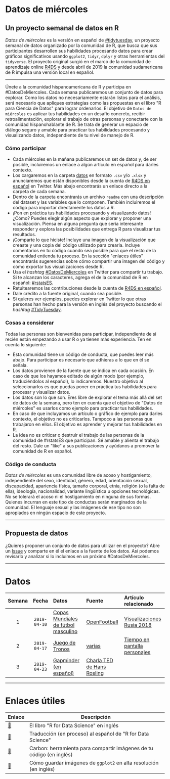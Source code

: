 # Datos de miércoles

## Un proyecto semanal de datos en R

_Datos de miércoles_ es la versión en español de [#tidytuesday](https://github.com/rfordatascience/tidytuesday), un proyecto  semanal de datos organizado por la comunidad de R, que busca que sus participantes desarrollen sus habilidades procesando datos para crear gráficos significativos usando `ggplot2`, `tidyr`, `dplyr` y otras herramientas del `tidyverse`. El proyecto original surgió en el marco de la comunidad de aprendizaje online [R4DS](https://www.rfordatasci.com/) y desde abril de 2019 la comunidad sudamericana de R impulsa una versión local en español.  

***

Únete a la comunidad hispanoamericana de R y participa en #DatosDeMiercoles. Cada semana publicaremos un conjunto de datos para explorar. Como los datos no necesariamente estarán listos para el análisis, será necesario que apliques estrategias como las propuestas en el libro "R para Ciencia de Datos" para lograr ordenarlos. El objetivo de `Datos de miércoles` es aplicar tus habilidades en un desafío concreto, recibir retroalimentación, explorar el trabajo de otras personas y conectarte con la comunidad hispanohablante de R. Se trata de generar un espacio de diálogo seguro y amable para practicar tus habilidades procesando y visualizando datos, independiente de tu nivel de manejo de R.


### Cómo participar

* Cada miércoles en la mañana publicaremos un set de datos y, de ser posible, incluiremos un enlace a algún artículo en español para darles contexto.
* Los cargaremos en la carpeta [datos](https://github.com/cienciadedatos/datos-de-miercoles/tree/master/datos) en formato `.csv` y/o `.xlsx` y anunciaremos que están disponibles desde la cuenta de [R4DS en español](https://twitter.com/r4ds_es) en Twitter. Más abajo encontrarás un enlace directo a la carpeta de cada semana.
* Dentro de la carpeta encontrarás un archivo `readme` con una descripción del dataset y las variables que lo componen. También incluiremos el código para importar directamente los datos a R.
* ¡Pon en práctica tus habilidades procesando y visualizando datos! ¿Cómo? Puedes elegir algún aspecto que explorar y proponer una visualización. Piensa en alguna pregunta que sería interesante responder y explora las posibilidades que entrega R para visualizar tus resultados.
* ¡Comparte lo que hiciste! Incluye una imagen de la visualización que creaste y una copia del código utilizado para crearla. Incluye comentarios en tu código cuando sea posible para que el resto de la comunidad entienda tu proceso. En la sección "enlaces útiles" encontrarás sugerencias sobre cómo compartir una imagen del código y cómo exportar tus visualizaciones desde R.
* Usa el _hashtag_ [#DatosDeMiercoles](https://twitter.com/search?q=%23DatosDeMiercoles) en Twitter para compartir tu trabajo. Si te alcanzan los caracteres, agrega el de la comunidad de R en español: [#rstatsES](https://twitter.com/search?q=%23rstatsES).
* Retuitearemos las contribuciones desde la cuenta de [R4DS en español](https://twitter.com/r4ds_es).
* Dale crédito a la fuente original, cuando sea posible.
* Si quieres ver ejemplos, puedes explorar en Twitter lo que otras personas han hecho para la versión en inglés del proyecto buscando el _hashtag_ [#TidyTuesday](https://twitter.com/search?q=%23TidyTuesday).


### Cosas a considerar

Todas las personas son bienvenidas para participar, independiente de si recién están empezando a usar R o ya tienen más experiencia. Ten en cuenta lo siguiente:

* Esta comunidad tiene un código de conducta, que puedes leer más abajo. Para participar es necesario que adhieras a lo que en él se señala.
* Los datos provienen de la fuente que se indica en cada ocasión. En caso de que los hayamos editado de algún modo (por ejemplo, traduciéndolos al español), lo indicaremos. Nuestro objetivo al seleccionarlos es que puedas poner en práctica tus habilidades para procesar y visualizar datos.
* Los datos son lo que son. Eres libre de explorar el tema más allá del set de datos de la semana, pero ten en cuenta que el objetivo de "Datos de miércoles" es usarlos como ejemplo para practicar tus habilidades.
* En caso de que incluyamos un artículo o gráfico de ejemplo para darles contexto, el objetivo no es criticarlos. Tampoco a las personas que trabajaron en ellos. El objetivo es aprender y mejorar tus habilidades en R.
* La idea no es criticar o destruir el trabajo de las personas de la comunidad de #rstatsES que participan. Sé amable y alienta el trabajo del resto. Dale un "like" a sus publicaciones y ayúdanos a promover la comunidad de R en español.


### Código de conducta
_Datos de miércoles_ es una comunidad libre de acoso y hostigamiento, independiente del sexo, identidad, género, edad, orientación sexual, discapacidad, apariencia física, tamaño corporal, etnia, religión (o la falta de ella), ideología, nacionalidad, variante lingüística u opciones tecnológicas. No se tolerará el acoso ni el hostigamiento en ninguna de sus formas. Quienes incurran en este tipo de conductas serán marginados de la comunidad. El lenguaje sexual y las imágenes de ese tipo no son apropiados en ningún espacio de este proyecto.

***

## Propuesta de datos
¿Quieres proponer un conjunto de datos para utilizar en el proyecto? Abre un [Issue](https://github.com/cienciadedatos/datos-de-miercoles/issues) y comparte en él el enlace a la fuente de los datos. Así podemos revisarlo y analizar si lo incluímos en un próximo #DatosDeMiercoles.

***

# Datos
| Semana | Fecha | Datos | Fuente | Artículo relacionado
| :---: | :---: | :--- | :--- | :---|
| 1 | `2019-04-10` |[Copas Mundiales de fútbol masculino](https://github.com/cienciadedatos/datos-de-miercoles/tree/master/datos/2019/2019-04-10)|[OpenFootball](https://github.com/openfootball/world-cup) |[Visualizaciones Rusia 2018](https://www.mundodeportivo.com/md/futbol/estadisticas-mundial/grupoa/index.html) |
| 2 | `2019-04-17` | [Juego de Tronos](https://github.com/cienciadedatos/datos-de-miercoles/tree/master/datos/2019/2019-04-17) | [varias](https://github.com/cienciadedatos/datos-de-miercoles/tree/master/datos/2019/2019-04-17#fuente-original-y-adaptaci%C3%B3n) | [Tiempo en pantalla personajes](https://www.xataka.com/cine-y-tv/este-fantastico-grafico-muestra-que-personajes-de-juego-de-tronos-aparecen-mas-en-pantalla) |
| 3 | `2019-04-23` | [Gapminder (en español)](https://github.com/cienciadedatos/datos-de-miercoles/tree/master/datos/2019/2019-04-24) | [Charla TED de Hans Rosling](https://www.ted.com/talks/hans_rosling_shows_the_best_stats_you_ve_ever_seen)


***

# Enlaces útiles

| Enlace | Descripción |
| --- | --- |
| [:link:](http://r4ds.had.co.nz/) | El libro "R for Data Science" en inglés |
| [:link:](http://es.r4ds.hadley.nz/) | Traducción (en proceso) al español de "R for Data Science" |
| [:link:](https://carbon.now.sh/) | Carbon: herramienta para compartir imágenes de tu código (en inglés) |
| [:link:](http://ggplot2.tidyverse.org/reference/ggsave.html) | Cómo guardar imágenes de `ggplot2` en alta resolución (en inglés) |
